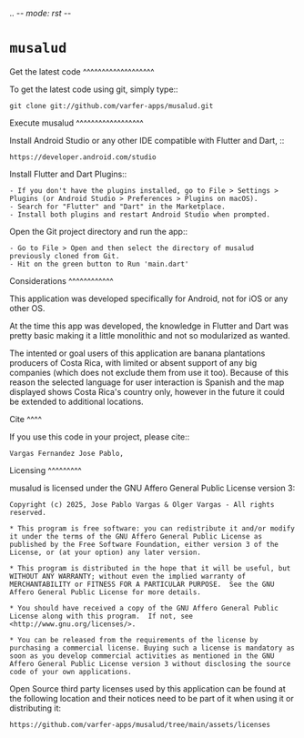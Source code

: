 .. -*- mode: rst -*-

`musalud`
=======================================================

Get the latest code
^^^^^^^^^^^^^^^^^^^

To get the latest code using git, simply type::

    git clone git://github.com/varfer-apps/musalud.git

Execute musalud
^^^^^^^^^^^^^^^^^^

Install Android Studio or any other IDE compatible with Flutter and Dart, ::

    https://developer.android.com/studio

Install Flutter and Dart Plugins::

    - If you don't have the plugins installed, go to File > Settings > Plugins (or Android Studio > Preferences > Plugins on macOS).
    - Search for "Flutter" and "Dart" in the Marketplace.
    - Install both plugins and restart Android Studio when prompted. 

Open the Git project directory and run the app::

    - Go to File > Open and then select the directory of musalud previously cloned from Git.
    - Hit on the green button to Run 'main.dart'

Considerations
^^^^^^^^^^^^

This application was developed specifically for Android, not for iOS or any other OS.

At the time this app was developed, the knowledge in Flutter and Dart was pretty basic making it a little monolithic and not so modularized as wanted.

The intented or goal users of this application are banana plantations producers of Costa Rica, with limited or absent support of any big companies (which does not exclude them from use it too). 
Because of this reason the selected language for user interaction is Spanish and the map displayed shows Costa Rica's country only, however in the future it could be extended to additional locations.

Cite
^^^^

If you use this code in your project, please cite::

    Vargas Fernandez Jose Pablo, 

Licensing
^^^^^^^^^

musalud is licensed under the GNU Affero General Public License version 3:

    Copyright (c) 2025, Jose Pablo Vargas & Olger Vargas - All rights reserved.

    * This program is free software: you can redistribute it and/or modify it under the terms of the GNU Affero General Public License as published by the Free Software Foundation, either version 3 of the License, or (at your option) any later version.

    * This program is distributed in the hope that it will be useful, but WITHOUT ANY WARRANTY; without even the implied warranty of MERCHANTABILITY or FITNESS FOR A PARTICULAR PURPOSE.  See the GNU Affero General Public License for more details.

    * You should have received a copy of the GNU Affero General Public License along with this program.  If not, see <http://www.gnu.org/licenses/>.

    * You can be released from the requirements of the license by purchasing a commercial license. Buying such a license is mandatory as soon as you develop commercial activities as mentioned in the GNU Affero General Public License version 3 without disclosing the source code of your own applications.

Open Source third party licenses used by this application can be found at the following location and their notices need to be part of it when using it or distributing it:
    
    https://github.com/varfer-apps/musalud/tree/main/assets/licenses
